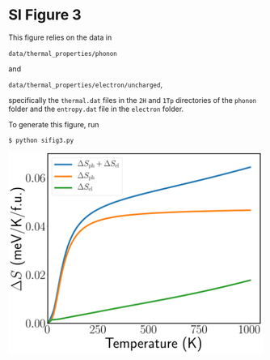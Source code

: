 # SI Figure 3

This figure relies on the data in

`data/thermal_properties/phonon`

and

`data/thermal_properties/electron/uncharged`,

specifically the `thermal.dat` files in the `2H` and `1Tp`
directories of the `phonon` folder and the `entropy.dat` file in the
`electron` folder.

To generate this figure, run

``` bash
$ python sifig3.py
```

![](sifig3.png)

